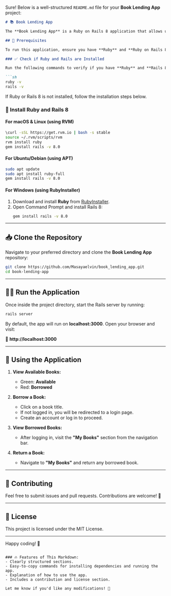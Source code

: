 Sure! Below is a well-structured `README.md` file for your **Book Lending App** project:  

```markdown
# 📚 Book Lending App

The **Book Lending App** is a Ruby on Rails 8 application that allows users to browse available books, borrow them, and return them. Books that are available are shown in **green**, while borrowed books appear in **red**. Users must create an account to borrow books.

## 🚀 Prerequisites

To run this application, ensure you have **Ruby** and **Ruby on Rails 8** installed on your system.  

### ✅ Check if Ruby and Rails are Installed

Run the following commands to verify if you have **Ruby** and **Rails 8**:

```sh
ruby -v
rails -v
```

If Ruby or Rails 8 is not installed, follow the installation steps below.

### 🔧 Install Ruby and Rails 8

#### **For macOS & Linux (using RVM)**
```sh
\curl -sSL https://get.rvm.io | bash -s stable
source ~/.rvm/scripts/rvm
rvm install ruby
gem install rails -v 8.0
```

#### **For Ubuntu/Debian (using APT)**
```sh
sudo apt update
sudo apt install ruby-full
gem install rails -v 8.0
```

#### **For Windows (using RubyInstaller)**
1. Download and install **Ruby** from [RubyInstaller](https://rubyinstaller.org/).
2. Open Command Prompt and install Rails 8:
   ```sh
   gem install rails -v 8.0
   ```

---

## 📥 Clone the Repository

Navigate to your preferred directory and clone the **Book Lending App** repository:

```sh
git clone https://github.com/Masayaelvin/book_lending_app.git
cd book-lending-app
```

---

## 🏃‍♂️ Run the Application

Once inside the project directory, start the Rails server by running:

```sh
rails server
```

By default, the app will run on **localhost:3000**. Open your browser and visit:

🔗 **http://localhost:3000**

---

## 📖 Using the Application

1. **View Available Books:**  
   - Green: **Available**  
   - Red: **Borrowed**  

2. **Borrow a Book:**  
   - Click on a book title.  
   - If not logged in, you will be redirected to a login page.  
   - Create an account or log in to proceed.  

3. **View Borrowed Books:**  
   - After logging in, visit the **"My Books"** section from the navigation bar.  

4. **Return a Book:**  
   - Navigate to **"My Books"** and return any borrowed book.  

---

## 🤝 Contributing

Feel free to submit issues and pull requests. Contributions are welcome! 🚀

---

## 📜 License

This project is licensed under the MIT License.

---

Happy coding! 🎉
```

### 🔥 Features of This Markdown:
- Clearly structured sections.
- Easy-to-copy commands for installing dependencies and running the app.
- Explanation of how to use the app.
- Includes a contribution and license section.

Let me know if you'd like any modifications! 🚀